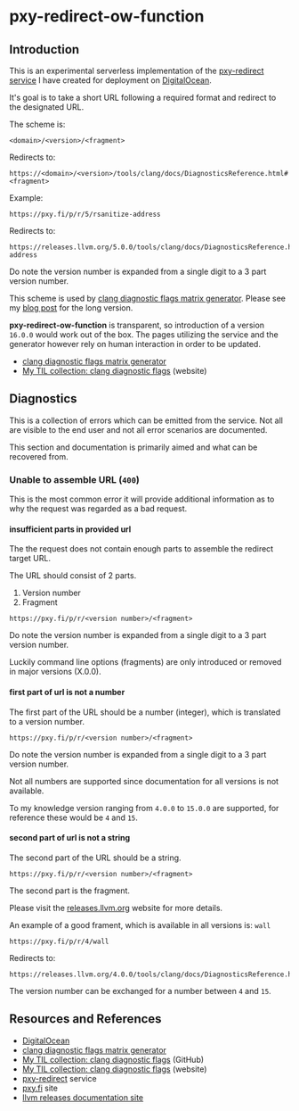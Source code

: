 # pxy-redirect-ow-function

## Introduction

This is an experimental serverless implementation of the [pxy-redirect service][SERVICE] I have created for deployment on [DigitalOcean][DO].

It's goal is to take a short URL following a required format and redirect to the designated URL.

The scheme is:

```text
<domain>/<version>/<fragment>
```

Redirects to:

```text
https://<domain>/<version>/tools/clang/docs/DiagnosticsReference.html#<fragment>
```

Example:

```text
https://pxy.fi/p/r/5/rsanitize-address
```

Redirects to:

```text
https://releases.llvm.org/5.0.0/tools/clang/docs/DiagnosticsReference.html#rsanitize-address
```

Do note the version number is expanded from a single digit to a 3 part version number.

This scheme is used by [clang diagnostic flags matrix generator][GENERATOR]. Please see my [blog post][BLOG] for the long version.

**pxy-redirect-ow-function** is transparent, so introduction of a version `16.0.0` would work out of the box. The pages utilizing the service and the generator however rely on human interaction in order to be updated.

- [clang diagnostic flags matrix generator][GENERATOR]
- [My TIL collection: clang diagnostic flags](http://jonasbn.github.io/til/clang/diagnostic_flags.html) (website)

## Diagnostics

This is a collection of errors which can be emitted from the service. Not all are visible to the end user and not all error scenarios are documented.

This section and documentation is primarily aimed and what can be recovered from.

### Unable to assemble URL (`400`)

This is the most common error it will provide additional information as to why the request was regarded as a bad request.

#### **insufficient parts in provided url**

The the request does not contain enough parts to assemble the redirect target URL.

The URL should consist of 2 parts.

1. Version number
2. Fragment

```text
https://pxy.fi/p/r/<version number>/<fragment>
```

Do note the version number is expanded from a single digit to a 3 part version number.

Luckily command line options (fragments) are only introduced or removed in major versions (X.0.0).

#### **first part of url is not a number**

The first part of the URL should be a number (integer), which is translated to a version number.

```text
https://pxy.fi/p/r/<version number>/<fragment>
```

Do note the version number is expanded from a single digit to a 3 part version number.

Not all numbers are supported since documentation for all versions is not available.

To my knowledge version ranging from `4.0.0` to `15.0.0` are supported, for reference these would be `4` and `15`.

#### **second part of url is not a string**

The second part of the URL should be a string.

```text
https://pxy.fi/p/r/<version number>/<fragment>
```

The second part is the fragment.

Please visit the [releases.llvm.org][LLVM] website for more details.

An example of a good frament, which is available in all versions is: `wall`

```text
https://pxy.fi/p/r/4/wall
```

Redirects to:

```text
https://releases.llvm.org/4.0.0/tools/clang/docs/DiagnosticsReference.html#wall
```

The version number can be exchanged for a number between `4` and `15`.

## Resources and References

- [DigitalOcean][DO]
- [clang diagnostic flags matrix generator][GENERATOR]
- [My TIL collection: clang diagnostic flags](https://github.com/jonasbn/til/blob/master/clang/diagnostic_flags.md) (GitHub)
- [My TIL collection: clang diagnostic flags](http://jonasbn.github.io/til/clang/diagnostic_flags.html) (website)
- [pxy-redirect][SERVICE] service
- [pxy.fi][PXYFI] site
- [llvm releases documentation site][LLVM]

[GENERATOR]: https://github.com/jonasbn/clang-diagnostic-flags-matrix
[SERVICE]: https://github.com/jonasbn/pxy-redirect
[BLOG]: https://dev.to/jonasbn/challenges-solutions-and-more-challenges-and-more-solutions-4j3f
[DO]: https://www.digitalocean.com/
[PXYFI]: https://pxy.fi/p/r/
[LLVM]: https://releases.llvm.org/
